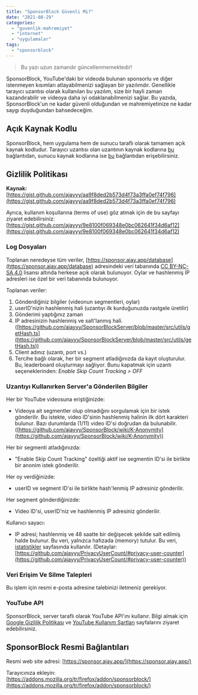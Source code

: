 ```yaml
---
title: "SponsorBlock Güvenli Mi?"
date: "2021-08-29"
categories: 
  - "guvenlik-mahremiyet"
  - "internet"
  - "uygulamalar"
tags: 
  - "sponsorblock"
---
```


> Bu yazı uzun zamandır güncellenmemektedir!

SponsorBlock, YouTube'daki bir videoda bulunan sponsorlu ve diğer istenmeyen kısımları atlayabilmenizi sağlayan bir yazılımdır. Genellikle tarayıcı uzantısı olarak kullanılan bu yazılım, size bir hayli zaman kazandırabilir ve videoya daha iyi odaklanabilmenizi sağlar. Bu yazıda, SponsorBlock'un ne kadar güvenli olduğundan ve mahremiyetinize ne kadar saygı duyduğundan bahsedeceğim.

## Açık Kaynak Kodlu

SponsorBlock, hem uygulama hem de sunucu taraflı olarak tamamen açık kaynak kodludur. Tarayıcı uzantısı olan uzantının kaynak kodlarına [bu](https://github.com/ajayyy/SponsorBlock) bağlantıdan, sunucu kaynak kodlarına ise [bu](https://github.com/ajayyy/SponsorBlockServer) bağlantıdan erişebilirsiniz.

## Gizlilik Politikası

**Kaynak:** [https://gist.github.com/ajayyy/aa9f8ded2b573d4f73a3ffa0ef74f796](https://gist.github.com/ajayyy/aa9f8ded2b573d4f73a3ffa0ef74f796)

Ayrıca, kullanım koşullarına (terms of use) göz atmak için de bu sayfayı ziyaret edebilirsiniz: [https://gist.github.com/ajayyy/9e8100f069348e0bc062641f34d6af12](https://gist.github.com/ajayyy/9e8100f069348e0bc062641f34d6af12)

### Log Dosyaları

Toplanan neredeyse tüm veriler, [https://sponsor.ajay.app/database](https://sponsor.ajay.app/database) adresindeki veri tabanında [CC BY-NC-SA 4.0](https://creativecommons.org/licenses/by-nc-sa/4.0/) lisansı altında herkese açık olarak bulunuyor. Oylar ve hashlenmiş IP adresleri ise özel bir veri tabanında bulunuyor.

Toplanan veriler:

1. Gönderdiğiniz bilgiler (videonun segmentleri, oylar)
2. userID'nizin hashlenmiş hali (uzantıyı ilk kurduğunuzda rastgele üretilir)
3. Gönderimi yaptığınız zaman
4. IP adresinizin hashlenmiş ve salt'lanmış hali. ([https://github.com/ajayyy/SponsorBlockServer/blob/master/src/utils/getHash.ts](https://github.com/ajayyy/SponsorBlockServer/blob/master/src/utils/getHash.ts))
5. Client adınız (uzantı, port vs.)
6. Tercihe bağlı olarak, her bir segment atladığınızda da kayıt oluşturulur. Bu, leaderboard oluşturmayı sağlıyor. Bunu kapatmak için uzantı seçeneklerinden: _Enable Skip Count Tracking > OFF_

### Uzantıyı Kullanırken Server'a Gönderilen Bilgiler

Her bir YouTube videosuna eriştiğinizde:

- Videoya ait segmentler olup olmadığını sorgulamak için bir istek gönderilir. Bu istekte, video ID'sinin hashlenmiş halinin ilk dört karakteri bulunur. Bazı durumlarda (1/11) video ID'si doğrudan da bulunabilir. ([https://github.com/ajayyy/SponsorBlock/wiki/K-Anonymity](https://github.com/ajayyy/SponsorBlock/wiki/K-Anonymity))

Her bir segmenti atladığınızda:

- "Enable Skip Count Tracking" özelliği aktif ise segmentin ID'si ile birlikte bir anonim istek gönderilir.

Her oy verdiğinizde:

- userID ve segment ID'si ile birlikte hash'lenmiş IP adresiniz gönderilir.

Her segment gönderdiğinizde:

- Video ID'si, userID'niz ve hashlenmiş IP adresiniz gönderilir.

Kullanıcı sayacı:

- IP adresi; hashlenmiş ve 48 saatte bir değişecek şekilde salt edilmiş halde bulunur. Bu veri, yalnızca hafızada (memory) tutulur. Bu veri, [istatistikler](https://sponsor.ajay.app/stats/) sayfasında kullanılır. (Detaylar: [https://github.com/ajayyy/PrivacyUserCount/#privacy-user-counter](https://github.com/ajayyy/PrivacyUserCount/#privacy-user-counter))

### Veri Erişim Ve Silme Talepleri

Bu işlem için resmi e-posta adresine talebinizi iletmeniz gerekiyor.

### YouTube API

SponsorBlock, server taraflı olarak YouTube API'ını kullanır. Bilgi almak için [Google Gizlilik Politikası](https://policies.google.com/privacy) ve [YouTube Kullanım Şartları](https://www.youtube.com/t/terms) sayfalarını ziyaret edebilirsiniz.

## SponsorBlock Resmi Bağlantıları

Resmi web site adresi: [https://sponsor.ajay.app/](https://sponsor.ajay.app/)

Tarayıcınıza ekleyin: [https://addons.mozilla.org/tr/firefox/addon/sponsorblock/](https://addons.mozilla.org/tr/firefox/addon/sponsorblock/)
